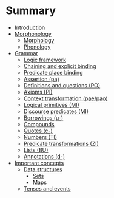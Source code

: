 # Summary

- [Introduction](introduction.md)
- [Morphonology]()
  - [Morphology](morphonology/morphology.md)
  - [Phonology](morphonology/phonology.md)
- [Grammar]()
  - [Logic framework](grammar/logic_framework.md)
  - [Chaining and explicit binding](grammar/chaining_and_explicit_binding.md)
  - [Predicate place binding](grammar/predicate_place_binding.md)
  - [Assertion (pa)]()
  - [Definitions and questions (PO)]()
  - [Axioms (PI)]()
  - [Context transformation (pae/pao)]()
  - [Logical primitives (MI)]()
  - [Discourse predicates (MI)]()
  - [Borrowings (u-)]()
  - [Compounds]()
  - [Quotes (c-)]()
  - [Numbers (TI)]()
  - [Predicate transformations (ZI)]()
  - [Lists (BU)]()
  - [Annotations (d-)]()
- [Important concepts]()
  - [Data structures]()
    - [Sets]()
    - [Maps]()
  - [Tenses and events]()
